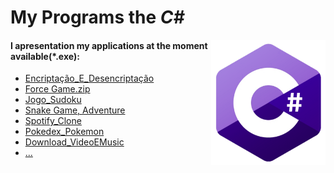 <html>
  <h1>My Programs the <i>C#</i></h1>    <a href="https://github.com/AndreZila01/Projects-C-sharp"><img src="https://github.com/AndreZila01/Projects-C-sharp/blob/master/C%23.png?raw=false" align="right" height="200px auto"></a>
  <h4>I apresentation my applications at the moment available(*.exe):</h4>   

  <p>
    <ul>
      <li> <a href = "https://github.com/AndreZila01/Projects-C-sharp/blob/master/Encripta%C3%A7%C3%A3o_E_Desencripta%C3%A7%C3%A3o.rar">Encriptação_E_Desencriptação </a></li> <li> <a href = "https://github.com/AndreZila01/Projects-C-sharp/blob/master/Force%20Game.zip"> Force Game.zip</a> </li> <li>  <a href = "https://github.com/AndreZila01/Projects-C-sharp/blob/master/Jogo_Sudoku.rar">Jogo_Sudoku <a></li> <li> <a href = "https://github.com/AndreZila01/Projects-C-sharp/blob/master/Snake%20Game%2C%20Adventure.zip">Snake Game, Adventure</a></li> <li> <a href = "https://github.com/AndreZila01/Projects-C-sharp/tree/master/Spotify_Clone/NewVersion">Spotify_Clone</a></li><li> <a href = "https://github.com/AndreZila01/Projects-C-sharp/tree/master/Pokedex_Pokemon">Pokedex_Pokemon </a></li><li> <a href = "https://github.com/AndreZila01/Projects-C-sharp/tree/master/Download_VideoEMusic">Download_VideoEMusic</a></li><li> <a href = "https://github.com/AndreZila01/Projects-C-sharp">...</a></li>
</html>
